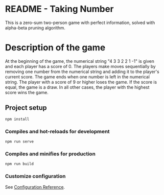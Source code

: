 # README - Taking Number
This is a zero-sum two-person game with perfect information,
solved with alpha-beta pruning algorithm.

# Description of the game
At the beginning of the game, the numerical string "4 3 3 2 2 1 -1" is given and each player has a score of 0.
The players make moves sequentially by removing one number from the numerical string and adding it to the player's current score.
The game ends when one number is left in the numerical string.
The player with a score of 9 or higher loses the game. If the score is equal, the game is a draw.
In all other cases, the player with the highest score wins the game.

## Project setup
```
npm install
```

### Compiles and hot-reloads for development
```
npm run serve
```

### Compiles and minifies for production
```
npm run build
```

### Customize configuration
See [Configuration Reference](https://cli.vuejs.org/config/).
